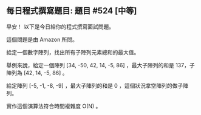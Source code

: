 ## 每日程式撰寫題目: 題目 #524 [中等]

早安！ 以下是今日給你的程式撰寫面試問題。

這個問題是由 Amazon 所問。

給定一個數字陣列，找出所有子陣列元素總和的最大值。

舉例來說，給定一個陣列 [34, -50, 42, 14, -5, 86] ，最大子陣列的和是 137，子陣列為 [42, 14, -5, 86] 。

給定陣列 [-5, -1, -8, -9] ，最大子陣列的和是 0 ，這個狀況拿空陣列的做子陣列。

實作這個演算法符合時間複雜度 O(N) 。
